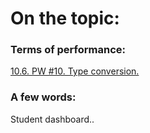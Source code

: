 # On the topic:

### Terms of performance:

[10.6. PW #10. Type conversion.](https://go.skillbox.ru/profession/profession-fullstack-js/js/173c3b41-3a79-4b25-b739-15d92c5542ab/homework)

### A few words:

Student dashboard..

